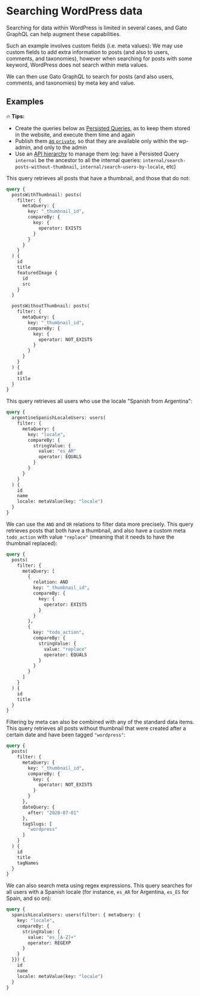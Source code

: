 # Searching WordPress data

Searching for data within WordPress is limited in several cases, and Gato GraphQL can help augment these capabilities.

Such an example involves custom fields (i.e. meta values): We may use custom fields to add extra information to posts (and also to users, comments, and taxonomies), however when searching for posts with some keyword, WordPress does not search within meta values.

We can then use Gato GraphQL to search for posts (and also users, comments, and taxonomies) by meta key and value.

## Examples

<div class="doc-highlight" markdown=1>

🔥 **Tips:**

- Create the queries below as [Persisted Queries](https://gatographql.com/guides/use/creating-a-persisted-query/), as to keep them stored in the website, and execute them time and again
- Publish them [as `private`](https://gatographql.com/guides/special-features/public-private-and-password-protected-endpoints/), so that they are available only within the wp-admin, and only to the admin
- Use an [API hierarchy](https://gatographql.com/guides/use/creating-an-api-hierarchy/) to manage them (eg: have a Persisted Query `internal` be the ancestor to all the internal queries: `internal/search-posts-without-thumbnail`, `internal/search-users-by-locale`, etc)

</div>

This query retrieves all posts that have a thumbnail, and those that do not:

```graphql
query {
  postsWithThumbnail: posts(
    filter: {
      metaQuery: {
        key: "_thumbnail_id",
        compareBy: {
          key: {
            operator: EXISTS
          }
        }
      }
    }
  ) {
    id
    title
    featuredImage {
      id
      src
    }
  }

  postsWithoutThumbnail: posts(
    filter: {
      metaQuery: {
        key: "_thumbnail_id",
        compareBy: {
          key: {
            operator: NOT_EXISTS
          }
        }
      }
    }
  ) {
    id
    title
  }
}
```

This query retrieves all users who use the locale "Spanish from Argentina":

```graphql
query {
  argentineSpanishLocaleUsers: users(
    filter: {
      metaQuery: {
        key: "locale",
        compareBy: {
          stringValue: {
            value: "es_AR"
            operator: EQUALS
          }
        }
      }
    }
  ) {
    id
    name
    locale: metaValue(key: "locale")
  }
}
```

We can use the `AND` and `OR` relations to filter data more precisely. This query retrieves posts that both have a thumbnail, and also have a custom meta `todo_action` with value `"replace"` (meaning that it needs to have the thumbnail replaced):

```graphql
query {
  posts(
    filter: {
      metaQuery: [
        {
          relation: AND
          key: "_thumbnail_id",
          compareBy: {
            key: {
              operator: EXISTS
            }
          }
        },
        {
          key: "todo_action",
          compareBy: {
            stringValue: {
              value: "replace"
              operator: EQUALS
            }
          }
        }
      ]
    }
  ) {
    id
    title
  }
}
```

Filtering by meta can also be combined with any of the standard data items. This query retrieves all posts without thumbnail that were created after a certain date and have been tagged `"wordpress"`:

```graphql
query {
  posts(
    filter: {
      metaQuery: {
        key: "_thumbnail_id",
        compareBy: {
          key: {
            operator: NOT_EXISTS
          }
        }
      },
      dateQuery: {
        after: "2020-07-01"
      },
      tagSlugs: [
        "wordpress"
      ]
    }
  ) {
    id
    title
    tagNames
  }
}
```

We can also search meta using regex expressions. This query searches for all users with a Spanish locale (for instance, `es_AR` for Argentina, `es_ES` for Spain, and so on):

```graphql
query {
  spanishLocaleUsers: users(filter: { metaQuery: {
    key: "locale",
    compareBy: {
      stringValue: {
        value: "es_[A-Z]+"
        operator: REGEXP
      }
    }
  }}) {
    id
    name
    locale: metaValue(key: "locale")
  }
}
```
